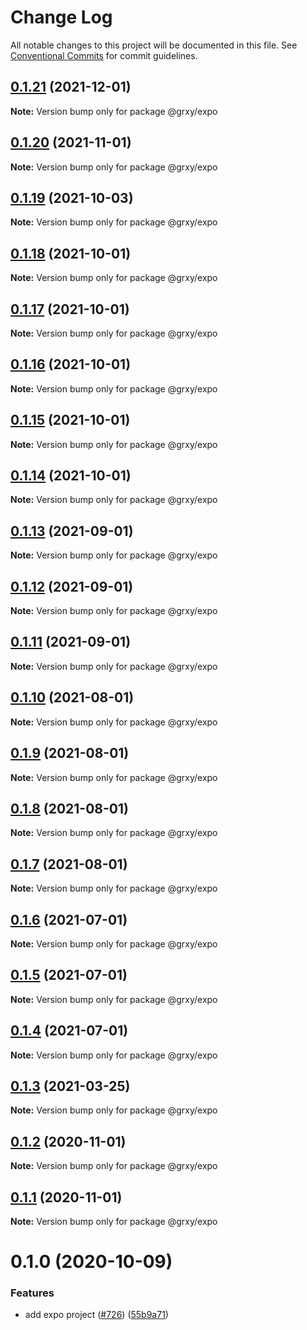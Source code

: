 # Change Log

All notable changes to this project will be documented in this file.
See [Conventional Commits](https://conventionalcommits.org) for commit guidelines.

## [0.1.21](https://github.com/grxy/grxy/compare/@grxy/expo@0.1.20...@grxy/expo@0.1.21) (2021-12-01)

**Note:** Version bump only for package @grxy/expo





## [0.1.20](https://github.com/grxy/grxy/compare/@grxy/expo@0.1.19...@grxy/expo@0.1.20) (2021-11-01)

**Note:** Version bump only for package @grxy/expo





## [0.1.19](https://github.com/grxy/grxy/compare/@grxy/expo@0.1.18...@grxy/expo@0.1.19) (2021-10-03)

**Note:** Version bump only for package @grxy/expo





## [0.1.18](https://github.com/grxy/grxy/compare/@grxy/expo@0.1.17...@grxy/expo@0.1.18) (2021-10-01)

**Note:** Version bump only for package @grxy/expo





## [0.1.17](https://github.com/grxy/grxy/compare/@grxy/expo@0.1.16...@grxy/expo@0.1.17) (2021-10-01)

**Note:** Version bump only for package @grxy/expo





## [0.1.16](https://github.com/grxy/grxy/compare/@grxy/expo@0.1.15...@grxy/expo@0.1.16) (2021-10-01)

**Note:** Version bump only for package @grxy/expo





## [0.1.15](https://github.com/grxy/grxy/compare/@grxy/expo@0.1.14...@grxy/expo@0.1.15) (2021-10-01)

**Note:** Version bump only for package @grxy/expo





## [0.1.14](https://github.com/grxy/grxy/compare/@grxy/expo@0.1.13...@grxy/expo@0.1.14) (2021-10-01)

**Note:** Version bump only for package @grxy/expo





## [0.1.13](https://github.com/grxy/grxy/compare/@grxy/expo@0.1.12...@grxy/expo@0.1.13) (2021-09-01)

**Note:** Version bump only for package @grxy/expo





## [0.1.12](https://github.com/grxy/grxy/compare/@grxy/expo@0.1.11...@grxy/expo@0.1.12) (2021-09-01)

**Note:** Version bump only for package @grxy/expo





## [0.1.11](https://github.com/grxy/grxy/compare/@grxy/expo@0.1.10...@grxy/expo@0.1.11) (2021-09-01)

**Note:** Version bump only for package @grxy/expo





## [0.1.10](https://github.com/grxy/grxy/compare/@grxy/expo@0.1.9...@grxy/expo@0.1.10) (2021-08-01)

**Note:** Version bump only for package @grxy/expo





## [0.1.9](https://github.com/grxy/grxy/compare/@grxy/expo@0.1.8...@grxy/expo@0.1.9) (2021-08-01)

**Note:** Version bump only for package @grxy/expo





## [0.1.8](https://github.com/grxy/grxy/compare/@grxy/expo@0.1.7...@grxy/expo@0.1.8) (2021-08-01)

**Note:** Version bump only for package @grxy/expo





## [0.1.7](https://github.com/grxy/grxy/compare/@grxy/expo@0.1.6...@grxy/expo@0.1.7) (2021-08-01)

**Note:** Version bump only for package @grxy/expo





## [0.1.6](https://github.com/grxy/grxy/compare/@grxy/expo@0.1.5...@grxy/expo@0.1.6) (2021-07-01)

**Note:** Version bump only for package @grxy/expo





## [0.1.5](https://github.com/grxy/grxy/compare/@grxy/expo@0.1.4...@grxy/expo@0.1.5) (2021-07-01)

**Note:** Version bump only for package @grxy/expo





## [0.1.4](https://github.com/grxy/grxy/compare/@grxy/expo@0.1.3...@grxy/expo@0.1.4) (2021-07-01)

**Note:** Version bump only for package @grxy/expo





## [0.1.3](https://github.com/grxy/grxy/compare/@grxy/expo@0.1.2...@grxy/expo@0.1.3) (2021-03-25)

**Note:** Version bump only for package @grxy/expo





## [0.1.2](https://github.com/grxy/grxy/compare/@grxy/expo@0.1.1...@grxy/expo@0.1.2) (2020-11-01)

**Note:** Version bump only for package @grxy/expo





## [0.1.1](https://github.com/grxy/grxy/compare/@grxy/expo@0.1.0...@grxy/expo@0.1.1) (2020-11-01)

**Note:** Version bump only for package @grxy/expo





# 0.1.0 (2020-10-09)


### Features

* add expo project ([#726](https://github.com/grxy/grxy/issues/726)) ([55b9a71](https://github.com/grxy/grxy/commit/55b9a7192dbfb347c9a449fc2221645320e7e6f1))
